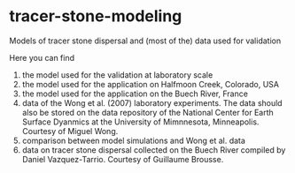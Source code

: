 # tracer-stone-modeling
Models of tracer stone dispersal and (most of the) data used for validation 

Here you can find 
1) the model used for the validation at laboratory scale
2) the model used for the application on Halfmoon Creek, Colorado, USA
3) the model used for the application on the Buech River, France
4) data of the Wong et al. (2007) laboratory experiments. The data should also be stored on the data repository of the
   National Center for Earth Surface Dyanmics at the University of Mimnnesota, Minneapolis. Courtesy of Miguel Wong. 
6) comparison between model simulations and Wong et al. data 
7) data on tracer stone dispersal collected on the Buech River compiled by Daniel Vazquez-Tarrio. Courtesy of Guillaume Brousse. 

